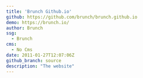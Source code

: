 ```yaml
---
title: 'Brunch Github.io'
github: https://github.com/brunch/brunch.github.io
demo: https://brunch.io/
author: Brunch
ssg:
  - Brunch
cms:
  - No Cms
date: 2011-01-27T12:07:06Z
github_branch: source
description: "The website"
---
```

